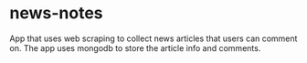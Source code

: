 # news-notes
App that uses web scraping to collect news articles that users can comment on. The app uses mongodb to store the article info and comments.
